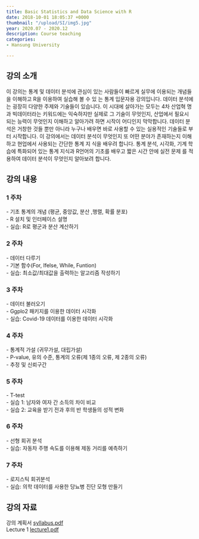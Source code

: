 ```yaml
---
title: Basic Statistics and Data Science with R
date: 2018-10-01 18:05:37 +0000
thumbnail: "/upload/SI/img5.jpg"
year: 2020.07 - 2020.12
description: Course teaching
categories:
- Hansung University

---
```



## 강의 소개
이 강의는 통계 및 데이터 분석에 관심이 있는 사람들이 빠르게 실무에 이용되는 개념들을 이해하고 R을 이용하여 실습해 볼 수 있 는 통계 입문자용 강의입니다. 데이터 분석에는 굉장히 다양한 주제와 기술들이 있습니다. 이 시대에 살아가는 모두는 4차 산업혁 명과 빅데이터라는 키워드에는 익숙하지만 실제로 그 기술이 무엇인지, 산업에서 필요시 되는 능력이 무엇인지 이해하고 알아가려 하면 시작이 어디인지 막막합니다. 데이터 분석은 거창한 것들 뿐만 아니라 누구나 배우면 바로 사용할 수 있는 실용적인 기술들로 부터 시작합니다. 이 강의에서는 데이터 분석이 무엇인지 또 어떤 분야가 존재하는지 이해하고 현업에서 사용되는 간단한 통계 지 식을 배우려 합니다. 통계 분석, 시각화, 기계 학습에 특화되어 있는 통계 지식과 R언어의 기초를 배우고 짧은 시간 안에 실전 문제 를 적용하여 데이터 분석이 무엇인지 알아보려 합니다.


## 강의 내용
### 1 주차
<p> - 기초 통계의 개념 (평균, 중앙값, 분산 ,행렬, 확률 분포) <br/>
- R 설치 및 인터페이스 설명 <br/>
- 실습: R로 평군과 분산 계산하기 </p>


### 2 주차
<p> - 데이터 다루기 <br/>
- 기본 함수(For, Ifelse, While, Funtion) <br/>
- 실습: 최소값/최대값을 출력하는 알고리즘 작성하기 </p>

### 3 주차
<p> - 데이터 불러오기 <br/>
- Ggplo2 패키지를 이용한 데이터 시각화 <br/>
- 실습: Covid-19 데이터를 이용한 데이터 시각화</p>

### 4 주차
<p> - 통계적 가설 (귀무가설, 대립가설) <br/>
- P-value, 유의 수준, 통계의 오류(제 1종의 오류, 제 2종의 오류)<br/>
- 추정 및 신뢰구간</p>

### 5 주차
<p> - T-test <br/>
- 실습 1: 남자와 여자 간 소득의 차이 비교<br/>
- 실습 2: 교육을 받기 전과 후의 반 학생들의 성적 변화</p>

### 6 주차
<p> - 선형 회귀 분석<br/>
- 실습: 자동차 주행 속도를 이용해 제동 거리를 예측하기 </p>

### 7 주차
<p> - 로지스틱 회귀분석<br/>
- 실습: 의학 데이터를 사용한 당뇨병 진단 모형 만들기</p>




## 강의 자료
강의 계획서 [syllabus.pdf](/upload/course/syllabus.pdf) <br/>
Lecture 1 [lecture1.pdf](/upload/course/Lecture-1.pdf) 
